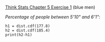 [Think Stats Chapter 5 Exercise 1](http://greenteapress.com/thinkstats2/html/thinkstats2006.html#toc50) (blue men)

*Percentage of people between 5'10" and 6'1":*  

	h1 = dist.cdf(177.8)  
	h2 = dist.cdf(185.4)  
	print(h2-h1)
